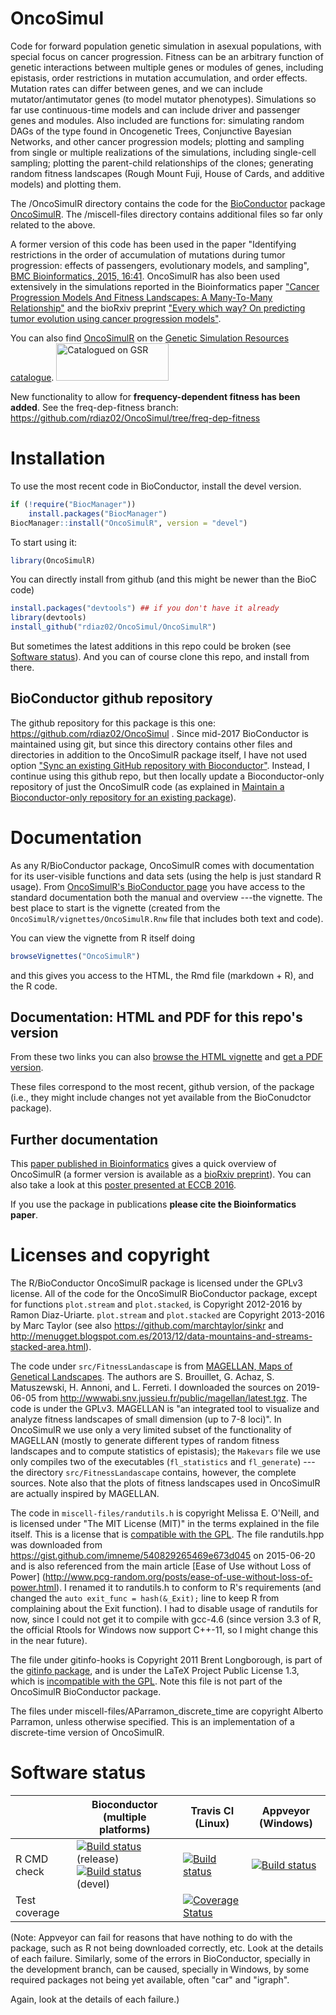 <!-- [![Travis-CI Build Status](https://travis-ci.org/rdiaz02/OncoSimul.svg?branch=master)](https://travis-ci.org/rdiaz02/OncoSimul) -->
<!-- [![AppVeyor Build Status](https://ci.appveyor.com/api/projects/status/github/rdiaz02/OncoSimul?branch=master&svg=true)](https://ci.appveyor.com/project/rdiaz02/OncoSimul) -->
<!-- [![codecov.io](https://codecov.io/github/rdiaz02/OncoSimul/coverage.svg?branch=master)](https://codecov.io/github/rdiaz02/OncoSimul?branch=master) -->



# OncoSimul



Code for forward population genetic simulation in asexual populations,
with special focus on cancer progression.  Fitness can be an arbitrary
function of genetic interactions between multiple genes or modules of
genes, including epistasis, order restrictions in mutation accumulation,
and order effects.  Mutation rates can differ between genes, and we can
include mutator/antimutator genes (to model mutator
phenotypes). Simulations so far use continuous-time models and can include
driver and passenger genes and modules. Also included are functions for:
simulating random DAGs of the type found in Oncogenetic Trees, Conjunctive
Bayesian Networks, and other cancer progression models; plotting and
sampling from single or multiple realizations of the simulations,
including single-cell sampling; plotting the parent-child relationships of
the clones; generating random fitness landscapes (Rough Mount Fuji, House
of Cards, and additive models) and plotting them.



The /OncoSimulR directory contains the code for the [BioConductor](http://www.bioconductor.org) package
[OncoSimulR](http://www.bioconductor.org/packages/devel/bioc/html/OncoSimulR.html). The
/miscell-files directory contains additional files so far only related to
the above.


A former version of this code has been used in the paper "Identifying
restrictions in the order of accumulation of mutations during tumor
progression: effects of passengers, evolutionary models, and
sampling",
[BMC Bioinformatics, 2015, 16:41](http://www.biomedcentral.com/1471-2105/16/41).
OncoSimulR has also been used extensively in the simulations reported in
the Bioinformatics 
paper
["Cancer Progression Models And Fitness Landscapes: A Many-To-Many
Relationship"](https://doi.org/10.1093/bioinformatics/btx663) and the
bioRxiv preprint 
["Every which way? On predicting tumor evolution using cancer progression models"](https://doi.org/10.1101/371039).




You can also find
[OncoSimulR](https://popmodels.cancercontrol.cancer.gov/gsr/packages/oncosimulr/)
on the [Genetic Simulation Resources
catalogue](https://popmodels.cancercontrol.cancer.gov/gsr/).
<a href="http://popmodels.cancercontrol.cancer.gov/gsr/"><img src="http://popmodels.cancercontrol.cancer.gov/gsr/static/img/gsr_tile.jpg" alt="Catalogued on GSR" width="180" height="60" /></a>



New functionality to allow for **frequency-dependent fitness has been
added**. See the freq-dep-fitness branch: https://github.com/rdiaz02/OncoSimul/tree/freq-dep-fitness

# Installation


To use the most recent code in BioConductor, install the devel version.

```r
if (!require("BiocManager"))
    install.packages("BiocManager")
BiocManager::install("OncoSimulR", version = "devel")

```


<!-- <\!-- that I regard as stable you first need to [use -\-> -->
<!-- <\!-- a development version of Bioconductor](http://www.bioconductor.org/developers/how-to/useDevel/). Most -\-> -->
<!-- <\!-- of the time, from R you only need to do: -\-> -->


<!-- ```r -->
<!--     library(BiocInstaller)  -->
<!--     useDevel() -->

<!-- ``` -->

<!-- Then the next code will install the development version of the package and -->
<!-- its dependencies, if needed: -->


<!-- ```r -->
<!--     source("http://bioconductor.org/biocLite.R") -->
<!--     biocLite("OncoSimulR") -->
<!-- ``` -->

To start using it:

```r
library(OncoSimulR)
```



You can directly install from github (and this might be newer than the
BioC code)

```r
install.packages("devtools") ## if you don't have it already
library(devtools)
install_github("rdiaz02/OncoSimul/OncoSimulR")
``` 

But sometimes the latest additions in this repo could be broken (see [Software status](#software-status)). And you
can of course clone this repo, and install from there.

## BioConductor github repository

The github repository for this package is this one:
https://github.com/rdiaz02/OncoSimul . Since mid-2017 BioConductor is
maintained using git, but since this directory contains other files and
directories in addition to the OncoSimulR package itself, I have not used
option ["Sync an existing GitHub repository with
Bioconductor"](https://www.bioconductor.org/developers/how-to/git/sync-existing-repositories). Instead,
I continue using this github repo, but then locally update a
Bioconductor-only repository of just the OncoSimulR code (as explained in
[Maintain a Bioconductor-only repository for an existing
package](https://www.bioconductor.org/developers/how-to/git/maintain-bioc-only/)).

# Documentation


As any R/BioConductor package, OncoSimulR comes with documentation for its
user-visible functions and data sets (using the help is just standard R
usage). From
[OncoSimulR's BioConductor page](https://www.bioconductor.org/packages/devel/bioc/html/OncoSimulR.html)
you have access to the standard documentation both the manual and overview
---the vignette. The best place to start is the vignette (created from the
`OncoSimulR/vignettes/OncoSimulR.Rnw` file that includes both text and
code).

<!-- you can obtain the  -->
<!-- [PDF reference manual](http://www.bioconductor.org/packages/3.2/bioc/manuals/OncoSimulR/man/OncoSimulR.pdf). A -->
<!-- better place to start, though, is the long vignette, with commented -->
<!-- examples (and created from the `OncoSimulR/vignettes/OncoSimulR.Rnw` file -->
<!-- that includes both text and code). Here is -->
<!-- [the vignette as PDF](http://www.bioconductor.org/packages/devel/bioc/vignettes/OncoSimulR/inst/doc/OncoSimulR.pdf), -->
<!-- from the BioConductor site (the development branch). -->


You can view the vignette from R itself doing


```r
browseVignettes("OncoSimulR")
```

and this gives you access to the HTML, the Rmd file (markdown + R), and the R code.

## Documentation: HTML and PDF for this repo's version


From these two links you can also
[browse the HTML vignette](https://rdiaz02.github.io/OncoSimul/OncoSimulR.html)
and [get a PDF version](https://rdiaz02.github.io/OncoSimul/pdfs/OncoSimulR.pdf).

These files correspond to the most recent, github version, of the package
(i.e., they might include changes not yet available from the BioConudctor
package).


## Further documentation

This [paper published in Bioinformatics](https://doi.org/10.1093/bioinformatics/btx077)
gives a quick overview of OncoSimulR (a former version is available as a 
[bioRxiv preprint](http://biorxiv.org/content/early/2016/08/14/069500)). You can also take a look at this
[poster presented at ECCB 2016](http://dx.doi.org/10.7490/f1000research.1112860.1).


If you use the package in publications **please cite the Bioinformatics paper**.



# Licenses and copyright


The R/BioConductor OncoSimulR package is licensed under the GPLv3
license. All of the code for the OncoSimulR BioConductor package, except
for functions `plot.stream` and `plot.stacked`, is Copyright 2012-2016 by
Ramon Diaz-Uriarte. `plot.stream` and `plot.stacked` are Copyright
2013-2016 by Marc Taylor (see also https://github.com/marchtaylor/sinkr
and
http://menugget.blogspot.com.es/2013/12/data-mountains-and-streams-stacked-area.html).

The code under `src/FitnessLandascape` is from [MAGELLAN, Maps of
Genetical
Landscapes](http://wwwabi.snv.jussieu.fr/public/magellan/Magellan.help.html).
The authors are S. Brouillet, G. Achaz, S. Matuszewski, H. Annoni, and
L. Ferreti. I downloaded the sources on 2019-06-05 from
http://wwwabi.snv.jussieu.fr/public/magellan/latest.tgz. The code is under
the GPLv3. MAGELLAN is "an integrated tool to visualize and analyze
fitness landscapes of small dimension (up to 7-8 loci)". In OncoSimulR we
use only a very limited subset of the functionality of MAGELLAN (mostly to
generate different types of random fitness landscapes and to compute
statistics of epistasis); the `Makevars` file we use only compiles two of
the executables (`fl_statistics` and `fl_generate`) ---the directory
`src/FitnessLandascape` contains, however, the complete sources. Note also
that the plots of fitness landscapes used in OncoSimulR are actually
inspired by MAGELLAN. 



The code in `miscell-files/randutils.h` is copyright Melissa E. O'Neill,
and is licensed under "The MIT License (MIT)" in the terms explained in
the file itself. This is a license that is
[compatible with the GPL](http://directory.fsf.org/wiki/License:Expat).
The file randutils.hpp was downloaded from
https://gist.github.com/imneme/540829265469e673d045 on 2015-06-20 and is
also referenced from the main article [Ease of Use without Loss of Power]
(http://www.pcg-random.org/posts/ease-of-use-without-loss-of-power.html). I
renamed it to randutils.h to conform to R's requirements (and changed the
`auto exit_func = hash(&_Exit);` line to keep R from complaining about the
Exit function). I had to disable usage of randutils for now, since I could
not get it to compile with gcc-4.6 (since version 3.3 of R, 
the official Rtools for Windows now support C++-11, so I might change 
this in the near future).



The file under gitinfo-hooks is Copyright 2011 Brent Longborough, is
part of the
[gitinfo package](https://www.ctan.org/tex-archive/macros/latex/contrib/gitinfo?lang=en),
and is under the LaTeX Project Public License 1.3, which is
[incompatible with the GPL](http://directory.fsf.org/wiki/License:LPPLv1.3a). Note
this file is not part of the OncoSimulR BioConductor package.


The files under miscell-files/AParramon_discrete_time are copyright
Alberto Parramon, unless otherwise specified. This is an implementation of
a discrete-time version of OncoSimulR.


# Software status


|             | Bioconductor (multiple platforms)   | Travis CI  (Linux)  | Appveyor (Windows)  |
| ------------- | ------------------- | ------------- | ---------------- |
| R CMD check   | <a href="http://bioconductor.org/checkResults/release/bioc-LATEST/OncoSimulR/"><img border="0" src="http://bioconductor.org/shields/build/release/bioc/OncoSimulR.svg" alt="Build status"></a> (release)</br><a href="http://bioconductor.org/checkResults/devel/bioc-LATEST/OncoSimulR/"><img border="0" src="http://bioconductor.org/shields/build/devel/bioc/OncoSimulR.svg" alt="Build status"></a> (devel) | <a href="https://travis-ci.org/rdiaz02/OncoSimul"><img src="https://travis-ci.org/rdiaz02/OncoSimul.svg?branch=master" alt="Build status"></a> | <a href="https://ci.appveyor.com/project/rdiaz02/OncoSimul"><img src="https://ci.appveyor.com/api/projects/status/github/rdiaz02/OncoSimul?branch=master&svg=true" alt="Build status"></a> |
| Test coverage |                     | <a href="https://codecov.io/github/rdiaz02/OncoSimul?branch=master"><img src="https://codecov.io/github/rdiaz02/OncoSimul/coverage.svg?branch=master" alt="Coverage Status"/></a>   |                  |

(Note: Appveyor can fail for reasons that have nothing to do with the
package, such as R not being downloaded correctly, etc. Look at the
details of each failure. Similarly, some of the errors in BioConductor,
specially in the development branch, can be caused, specially in Windows,
by some required packages not being yet available, often "car" and
"igraph". <!--            Finally, some failures in Travis can be caused by timeouts in -->
<!-- the coverage tests ---tests that run in about 5 minutes on my laptop, but -->
<!-- can occasionally apparently take longer than the maximum time for jobs -->
<!-- under Travis. --> Again, look at the details of each failure.)

<!-- Based on https://raw.githubusercontent.com/Bioconductor-mirror/illuminaio/master/README.md -->

<!-- [![Travis-CI Build Status](https://travis-ci.org/rdiaz02/OncoSimul.svg?branch=master)](https://travis-ci.org/rdiaz02/OncoSimul) -->
<!-- [![AppVeyor Build Status](https://ci.appveyor.com/api/projects/status/github/rdiaz02/OncoSimul?branch=master&svg=true)](https://ci.appveyor.com/project/rdiaz02/OncoSimul) -->
<!-- [![codecov.io](https://codecov.io/github/rdiaz02/OncoSimul/coverage.svg?branch=master)](https://codecov.io/github/rdiaz02/OncoSimul?branch=master) -->

